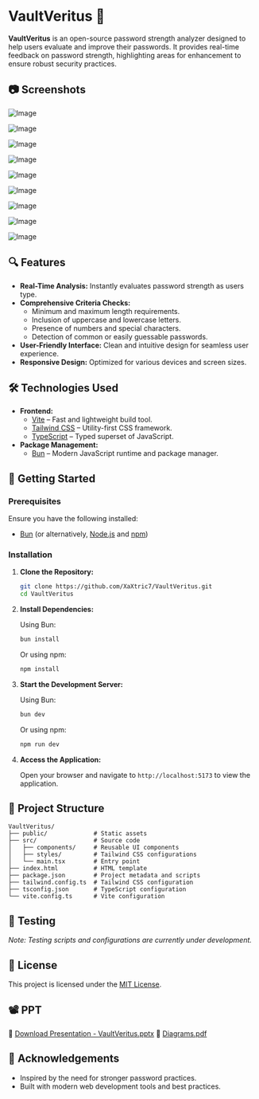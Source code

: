 # VaultVeritus 🔐

**VaultVeritus** is an open-source password strength analyzer designed to help users evaluate and improve their passwords. It provides real-time feedback on password strength, highlighting areas for enhancement to ensure robust security practices.

## 📷 Screenshots

![Image](https://github.com/user-attachments/assets/8e5e08ba-f232-47dd-9346-2c4297a0c2c4)

![Image](https://github.com/user-attachments/assets/9f7013cb-3976-482b-8461-73c8e90cd3d5)

![Image](https://github.com/user-attachments/assets/4f4c1399-4d42-446a-98bb-3261277f8d67)

![Image](https://github.com/user-attachments/assets/9d3ec7ba-7abf-4ed5-8f4f-72bd272cd1c7)

![Image](https://github.com/user-attachments/assets/931778f1-2237-4c08-b414-31cda9a5653e)

![Image](https://github.com/user-attachments/assets/39bcf0c5-19cb-41a6-87d9-462c8c49bcff)

![Image](https://github.com/user-attachments/assets/182059c3-efea-43b3-be03-03f46c917d45)

![Image](https://github.com/user-attachments/assets/e94a805f-92aa-45e5-b96a-2f14c916e986)

![Image](https://github.com/user-attachments/assets/779e2965-0e12-4904-b8cf-d101485a3199)

## 🔍 Features

- **Real-Time Analysis:** Instantly evaluates password strength as users type.
- **Comprehensive Criteria Checks:**
  - Minimum and maximum length requirements.
  - Inclusion of uppercase and lowercase letters.
  - Presence of numbers and special characters.
  - Detection of common or easily guessable passwords.
- **User-Friendly Interface:** Clean and intuitive design for seamless user experience.
- **Responsive Design:** Optimized for various devices and screen sizes.

## 🛠️ Technologies Used

- **Frontend:**
  - [Vite](https://vitejs.dev/) – Fast and lightweight build tool.
  - [Tailwind CSS](https://tailwindcss.com/) – Utility-first CSS framework.
  - [TypeScript](https://www.typescriptlang.org/) – Typed superset of JavaScript.
- **Package Management:**
  - [Bun](https://bun.sh/) – Modern JavaScript runtime and package manager.

## 🚀 Getting Started

### Prerequisites

Ensure you have the following installed:

- [Bun](https://bun.sh/docs/installation) (or alternatively, [Node.js](https://nodejs.org/) and [npm](https://www.npmjs.com/))

### Installation

1. **Clone the Repository:**

   ```bash
   git clone https://github.com/XaXtric7/VaultVeritus.git
   cd VaultVeritus
   ```

2. **Install Dependencies:**

   Using Bun:

   ```bash
   bun install
   ```

   Or using npm:

   ```bash
   npm install
   ```

3. **Start the Development Server:**

   Using Bun:

   ```bash
   bun dev
   ```

   Or using npm:

   ```bash
   npm run dev
   ```

4. **Access the Application:**

   Open your browser and navigate to `http://localhost:5173` to view the application.

## 📁 Project Structure

```
VaultVeritus/
├── public/             # Static assets
├── src/                # Source code
│   ├── components/     # Reusable UI components
│   ├── styles/         # Tailwind CSS configurations
│   └── main.tsx        # Entry point
├── index.html          # HTML template
├── package.json        # Project metadata and scripts
├── tailwind.config.ts  # Tailwind CSS configuration
├── tsconfig.json       # TypeScript configuration
└── vite.config.ts      # Vite configuration
```

## 🧪 Testing

_Note: Testing scripts and configurations are currently under development._

## 📄 License

This project is licensed under the [MIT License](LICENSE).

## 📽️ PPT

📁 [Download Presentation - VaultVeritus.pptx](https://github.com/user-attachments/files/19720259/VaultVeritus.pptx)
📁 [Diagrams.pdf](https://github.com/user-attachments/files/19720261/Diagrams.pdf)

## 🙌 Acknowledgements

- Inspired by the need for stronger password practices.
- Built with modern web development tools and best practices.
